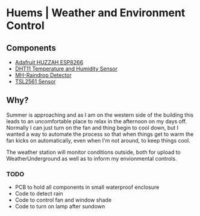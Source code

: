 # Huems | Weather and Environment Control

## Components
- [Adafruit HUZZAH ESP8266](https://adafruit.com)
- [DHT11 Temperature and Humidity Sensor](https://adafruit.com)
- [MH-Raindrop Detector](https://amazon.co.uk)
- [TSL2561 Sensor](https://amazon.co.uk)

## Why?
Summer is approaching and as I am on the western side of the building this leads to an uncomfortable place to relax in the afternoon on my days off. Normally I can just turn on the fan and thing begin to cool down, but I wanted a way to automate the process so that when things get to warm the fan kicks on automatically, even when I'm not around, to keep things cool.

The weather station will monitor conditions outside, both for upload to WeatherUnderground as well as to inform my envionmental controls.

### TODO
- PCB to hold all components in small waterproof enclosure
- Code to detect rain
- Code to control fan and window shade
- Code to turn on lamp after sundown

